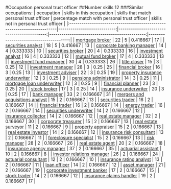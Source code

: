 #Occupation personal trust officer
##Number skills 12
###Similar occupations:
| occupation                                                              |   skills in this occupation |   skills that match personal trust officer |   percentage match with personal trust officer |   skills not in personal trust officer |
|:------------------------------------------------------------------------|----------------------------:|-------------------------------------------:|-----------------------------------------------:|---------------------------------------:|
| [mortgage broker](mortgage_broker.md)                                   |                          22 |                                          5 |                                       0.416667 |                                     17 |
| [securities analyst](securities_analyst.md)                             |                          18 |                                          5 |                                       0.416667 |                                     13 |
| [corporate banking manager](corporate_banking_manager.md)               |                          14 |                                          4 |                                       0.333333 |                                     10 |
| [securities broker](securities_broker.md)                               |                          20 |                                          4 |                                       0.333333 |                                     16 |
| [investment analyst](investment_analyst.md)                             |                          16 |                                          4 |                                       0.333333 |                                     12 |
| [mutual fund broker](mutual_fund_broker.md)                             |                          17 |                                          4 |                                       0.333333 |                                     13 |
| [investment fund manager](investment_fund_manager.md)                   |                          30 |                                          4 |                                       0.333333 |                                     26 |
| [title closer](title_closer.md)                                         |                          15 |                                          3 |                                       0.25     |                                     12 |
| [investment manager](investment_manager.md)                             |                          28 |                                          3 |                                       0.25     |                                     25 |
| [financial broker](financial_broker.md)                                 |                          16 |                                          3 |                                       0.25     |                                     13 |
| [investment adviser](investment_adviser.md)                             |                          22 |                                          3 |                                       0.25     |                                     19 |
| [property insurance underwriter](property_insurance_underwriter.md)     |                          12 |                                          3 |                                       0.25     |                                      9 |
| [pensions administrator](pensions_administrator.md)                     |                          14 |                                          3 |                                       0.25     |                                     11 |
| [mortgage loan underwriter](mortgage_loan_underwriter.md)               |                          12 |                                          3 |                                       0.25     |                                      9 |
| [financial planner](financial_planner.md)                               |                          23 |                                          3 |                                       0.25     |                                     20 |
| [stock broker](stock_broker.md)                                         |                          17 |                                          3 |                                       0.25     |                                     14 |
| [insurance underwriter](insurance_underwriter.md)                       |                          20 |                                          3 |                                       0.25     |                                     17 |
| [bank manager](bank_manager.md)                                         |                          33 |                                          2 |                                       0.166667 |                                     31 |
| [mergers and acquisitions analyst](mergers_and_acquisitions_analyst.md) |                          15 |                                          2 |                                       0.166667 |                                     13 |
| [securities trader](securities_trader.md)                               |                          16 |                                          2 |                                       0.166667 |                                     14 |
| [financial trader](financial_trader.md)                                 |                          16 |                                          2 |                                       0.166667 |                                     14 |
| [energy trader](energy_trader.md)                                       |                          16 |                                          2 |                                       0.166667 |                                     14 |
| [securities underwriter](securities_underwriter.md)                     |                          14 |                                          2 |                                       0.166667 |                                     12 |
| [insurance collector](insurance_collector.md)                           |                          14 |                                          2 |                                       0.166667 |                                     12 |
| [real estate manager](real_estate_manager.md)                           |                          32 |                                          2 |                                       0.166667 |                                     30 |
| [corporate treasurer](corporate_treasurer.md)                           |                          15 |                                          2 |                                       0.166667 |                                     13 |
| [real estate surveyor](real_estate_surveyor.md)                         |                          11 |                                          2 |                                       0.166667 |                                      9 |
| [property appraiser](property_appraiser.md)                             |                          15 |                                          2 |                                       0.166667 |                                     13 |
| [real estate investor](real_estate_investor.md)                         |                          14 |                                          2 |                                       0.166667 |                                     12 |
| [insurance risk consultant](insurance_risk_consultant.md)               |                          13 |                                          2 |                                       0.166667 |                                     11 |
| [foreclosure specialist](foreclosure_specialist.md)                     |                          15 |                                          2 |                                       0.166667 |                                     13 |
| [risk manager](risk_manager.md)                                         |                          28 |                                          2 |                                       0.166667 |                                     26 |
| [real estate agent](real_estate_agent.md)                               |                          20 |                                          2 |                                       0.166667 |                                     18 |
| [insurance agency manager](insurance_agency_manager.md)                 |                          37 |                                          2 |                                       0.166667 |                                     35 |
| [actuarial assistant](actuarial_assistant.md)                           |                          10 |                                          2 |                                       0.166667 |                                      8 |
| [investor relations manager](investor_relations_manager.md)             |                          26 |                                          2 |                                       0.166667 |                                     24 |
| [actuarial consultant](actuarial_consultant.md)                         |                          12 |                                          2 |                                       0.166667 |                                     10 |
| [insurance rating analyst](insurance_rating_analyst.md)                 |                          13 |                                          2 |                                       0.166667 |                                     11 |
| [loan officer](loan_officer.md)                                         |                          14 |                                          2 |                                       0.166667 |                                     12 |
| [asset manager](asset_manager.md)                                       |                          21 |                                          2 |                                       0.166667 |                                     19 |
| [corporate investment banker](corporate_investment_banker.md)           |                          17 |                                          2 |                                       0.166667 |                                     15 |
| [stock trader](stock_trader.md)                                         |                          14 |                                          2 |                                       0.166667 |                                     12 |
| [insurance claims handler](insurance_claims_handler.md)                 |                          19 |                                          2 |                                       0.166667 |                                     17 |
